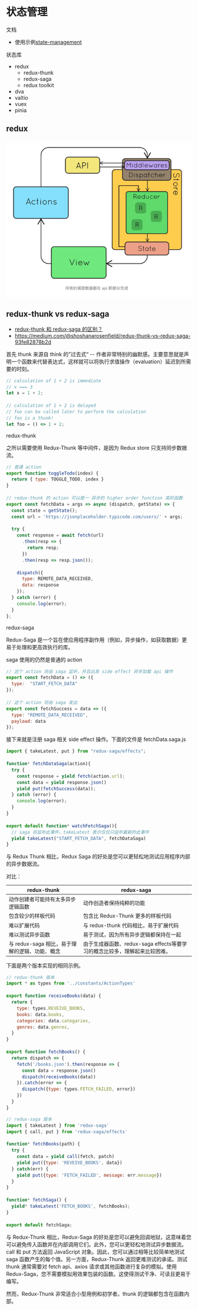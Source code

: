 # 状态管理

文档

- 使用示例[state-management](https://github.com/cloudyan/state-management)

状态库

- redux
  - redux-thunk
  - redux-saga
  - redux toolkit
- dva
- valtio
- vuex
- pinia

## redux

![redux](redux.png)

## redux-thunk vs redux-saga

- [redux-thunk 和 redux-saga 的区别？](https://zhuanlan.zhihu.com/p/126481634)
- https://medium.com/@shoshanarosenfield/redux-thunk-vs-redux-saga-93fe82878b2d

首先 thunk 来源自 think 的”过去式“ -- 作者非常特别的幽默感。主要意思就是声明一个函数来代替表达式，这样就可以将执行求值操作（evaluation）延迟到所需要的时刻。

```js
// calculation of 1 + 2 is immediate
// x === 3
let x = 1 + 2;

// calculation of 1 + 2 is delayed
// foo can be called later to perform the calculation
// foo is a thunk!
let foo = () => 1 + 2;
```

redux-thunk

之所以需要使用 Redux-Thunk 等中间件，是因为 Redux store 只支持同步数据流。

```js
// 普通 action
export function toggleTodo(index) {
  return { type: TOGGLE_TODO, index }
}

// redux-thunk 的 action 可以是一 异步的 higher order function 高阶函数
export const fetchData = args => async (dispatch, getState) => {
  const state = getState();
  const url = 'https://jsonplaceholder.typicode.com/users/' + args;

  try {
    const response = await fetch(url)
      .then(resp => {
        return resp;
      })
      .then(resp => resp.json());

    dispatch({
      type: REMOTE_DATA_RECEIVED,
      data: response
    });
  } catch (error) {
    console.log(error);
  }
};
```

redux-saga

Redux-Saga 是一个旨在使应用程序副作用（例如，异步操作，如获取数据）更易于处理和更高效执行的库。

saga 使用的仍然是普通的 action

```js
// 这个 action 将由 saga 监听，并且出发 side effect 异步加载 api 操作
export const fetchData = () => ({
  type:  "START_FETCH_DATA"
});

// 这个 action 将由 saga 发出
export const fetchSuccess = data => ({
  type: "REMOTE_DATA_RECEIVED",
  payload: data
});
```

接下来就是注册 saga 相关 side effect 操作。下面的文件是 fetchData.saga.js

```js
import { takeLatest, put } from "redux-saga/effects";

function* fetchDataSaga(action){
  try {
    const response = yield fetch(action.url);
    const data = yield response.json()
    yield put(fetchSuccess(data));
  } catch (error) {
    console.log(error);
  }
}

export default function* watchFetchSaga(){
  // saga 将监听此事件，takeLatest 表示仅仅只监听最新的此事件
  yield takeLatest("START_FETCH_DATA", fetchDataSaga)
}
```

与 Redux Thunk 相比，Redux Saga 的好处是您可以更轻松地测试应用程序内部的异步数据流。

对比：

redux-thunk | redux-saga
----------- | ----------
动作创建者可能持有太多异步逻辑函数 | 动作创造者保持纯粹的功能
包含较少的样板代码              | 包含比 Redux-Thunk 更多的样板代码
难以扩展代码                   | 与 redux-thunk 代码相比，易于扩展代码
难以测试异步函数                | 易于测试，因为所有异步逻辑都保持在一起
与 redux-saga 相比，易于理解的逻辑、功能、概念 | 由于生成器函数、redux-saga effects等要学习的概念比较多，理解起来比较困难。

下面是两个版本实现的相同示例。

```js
// redux-thunk 版本
import * as types from '../constants/ActionTypes'

export function receiveBooks(data) {
  return {
    type: types.REVEIVE_BOOKS,
    books: data.books,
    categories: data.categaries,
    genres: data.genres,
  }
}

export function fetchBooks() {
  return dispatch => {
    fetch('/books.json').then(response => {
      const data = response.json()
      dispatch(receiveBooks(data))
    }).catch(error => {
      dispatch({type: types.FETCH_FAILED, error})
    })
  }
}
```

```js
// redux-saga 版本
import { takeLatest } from 'redux-saga'
import { call, put } from 'redux-saga/effects'

function* fetchBooks(path) {
  try {
    const data = yield call(fetch, patch)
    yield put({type: 'REVEIVE_BOOKS', data})
  } catch(err) {
    yield put({type: 'FETCH_FAILED', message: err.message})
  }
}

function* fetchSaga() {
  yield* takeLatest('FETCH_BOOKS', fetchBooks);
}

export default fetchSaga;
```

与 Redux-Thunk 相比，Redux-Saga 的好处是您可以避免回调地狱，这意味着您可以避免传入函数并在内部调用它们。此外，您可以更轻松地测试异步数据流。call 和 put 方法返回 JavaScript 对象。因此，您可以通过相等比较简单地测试 saga 函数产生的每个值。另一方面，Redux-Thunk 返回更难测试的承诺。测试 thunk 通常需要对 fetch api、axios 请求或其他函数进行复杂的模拟。使用 Redux-Saga，您不需要模拟用效果包装的函数。这使得测试干净、可读且更易于编写。

然而，Redux-Thunk 非常适合小型用例和初学者。thunk 的逻辑都包含在函数内部。
